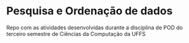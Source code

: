 # Pesquisa e Ordenação de dados
Repo com as atividades desenvolvidas durante a disciplina de POD do terceiro semestre de Ciências da Computação da UFFS
